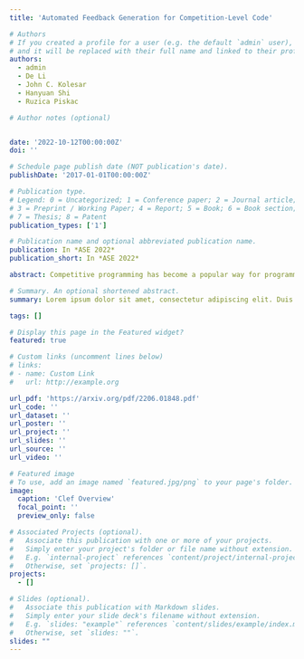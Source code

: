```yaml
---
title: 'Automated Feedback Generation for Competition-Level Code'

# Authors
# If you created a profile for a user (e.g. the default `admin` user), write the username (folder name) here
# and it will be replaced with their full name and linked to their profile.
authors:
  - admin
  - De Li
  - John C. Kolesar
  - Hanyuan Shi
  - Ruzica Piskac

# Author notes (optional)


date: '2022-10-12T00:00:00Z'
doi: ''

# Schedule page publish date (NOT publication's date).
publishDate: '2017-01-01T00:00:00Z'

# Publication type.
# Legend: 0 = Uncategorized; 1 = Conference paper; 2 = Journal article;
# 3 = Preprint / Working Paper; 4 = Report; 5 = Book; 6 = Book section;
# 7 = Thesis; 8 = Patent
publication_types: ['1']

# Publication name and optional abbreviated publication name.
publication: In *ASE 2022*
publication_short: In *ASE 2022*

abstract: Competitive programming has become a popular way for programmers to test their skills. Competition-level programming problems are challenging in nature, and participants often fail to solve the problem on their first attempt. Some online platforms for competi-tive programming allow programmers to practice on competitionlevel problems, and the standard feedback for an incorrect practice submission is the first test case that the submission fails. Often, the failed test case does not provide programmers with enough information to resolve the errors in their code, and they abandon the problem after making several more unsuccessful attempts. We present Clef, the first data-driven tool that can generate feedback on competition-level code automatically by repairing programmers’ incorrect submissions. The key development is that Clef can learn how to generate repairs for incorrect submissions by examining the repairs that other programmers made to their own submissions over time. Since the differences between an incorrect program and a correct program for the same task may be significant, we introduce a new data structure, merge trees, to capture the changes between submissions. Merge trees are versatile. They can encode both large algorithm-level redesigns and small statement-level alterations. We evaluated Clef on six real-world problems from Codeforces, the world’s largest platform for competitive programming. Clef achieves 41.8% accuracy in repairing programmers’ incorrect submissions. When given incorrect submissions from programmers who never found the solution to a problem on their own, Clef repairs the users’ programs 34.1% of the time.

# Summary. An optional shortened abstract.
summary: Lorem ipsum dolor sit amet, consectetur adipiscing elit. Duis posuere tellus ac convallis placerat. Proin tincidunt magna sed ex sollicitudin condimentum.

tags: []

# Display this page in the Featured widget?
featured: true

# Custom links (uncomment lines below)
# links:
# - name: Custom Link
#   url: http://example.org

url_pdf: 'https://arxiv.org/pdf/2206.01848.pdf'
url_code: ''
url_dataset: ''
url_poster: ''
url_project: ''
url_slides: ''
url_source: ''
url_video: ''

# Featured image
# To use, add an image named `featured.jpg/png` to your page's folder.
image:
  caption: 'Clef Overview'
  focal_point: ''
  preview_only: false

# Associated Projects (optional).
#   Associate this publication with one or more of your projects.
#   Simply enter your project's folder or file name without extension.
#   E.g. `internal-project` references `content/project/internal-project/index.md`.
#   Otherwise, set `projects: []`.
projects:
  - []

# Slides (optional).
#   Associate this publication with Markdown slides.
#   Simply enter your slide deck's filename without extension.
#   E.g. `slides: "example"` references `content/slides/example/index.md`.
#   Otherwise, set `slides: ""`.
slides: ""
---
```

